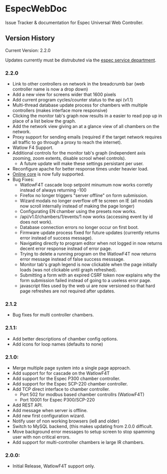 # EspecWebDoc
Issue Tracker &amp; documentation for Espec Universal Web Controller.

## Version History
Current Version: 2.2.0

Updates currently must be distrubuted via the [espec service department](http://www.espec.com/na/support/).

### 2.2.0
  * Link to other controllers on network in the breadcrumb bar (web controller name is now a drop down)
  * Add a new view for screens wider that 1600 pixels
  * Add current program cycles/counter status to the api (v1.1)
  * Multi-thread database update process for chambers with multiple controllers (makes interface more responsive)
  * Clicking the monitor tab's graph now results in a easier to read pop up in place of a list below the graph.
  * Add the network view giving an at a glance view of all chambers on the network.
  * Proxy support for sending emails (required if the target network requires all traffic to go through a proxy to reach the internet).
  * Watlow F4 Support.
  * Additional controls for the monitor tab's graph (independent axis zooming, zoom extents, disable scrool wheel controls).
    * A future update will make these settings persistant per user.
  * Reconfigure apache for better response times under heavier load.
  * [Online core](http://www.espec.co.jp/english/products/env-test/pcs/) is now fully supported.
  * Bug Fixes:
    * WatlowF4T cascade loop setpoint minumum now works corretly instead of always returning -100
    * Firefox no longer triggers "server offline" on form submission.
    * Wizard modals no longer overflow off te screen on IE (all modals now scroll internally instead of making the page longer)
    * Configurating EN chamber using the presets now works.
    * /api/v1.0/chambers/1/events/1 now works (accessing event by id does not work).
    * Database connection errors no longer occur on first boot.
    * Firmware update process fixed for future updates (currently returns error instead of success message).
    * Navigating directly to program editor when not logged in now returns decent error response instead of error page.
    * Trying to delete a running program on the WatlowF4T now returns error message instead of false success messsage.
    * Monitor tab's graph legend is now clickable when the page initially loads (was not clickable until graph refreshed).
    * Submitting a form with an expired CSRF token now explains why the form submission failed instead of going to a useless error page.
    * javascript files used by the web ui are now versioned so that hard page refreshes are not required after updates.

### 2.1.2
  * Bug fixes for multi controller chambers.

### 2.1.1:
  * Add better descriptions of chamber config options.
  * Add icons for loop names (defaults to none)

### 2.1.0:
  * Merge multiple page system into a single page approach.
  * Add support for for cascade on the WatlowF4T
  * Add support for the Espec P300 chamber controller.
  * Add support for the Espec SCP-220 chamber controller.
  * Add TCP direct interface to chamber controller.
    * Port 502 for modbus based chamber controllrs (WatlowF4T)
    * Port 10001 for Espec P300/SCP-220
  * Add REST API.
  * Add message when server is offline.
  * Add new first configuration wizard.
  * Notify user of non working browsers (ie8 and older)
  * Switch to MySQL backend, (this makes updating from 2.0.0 difficult.
  * Move background error messages to setup screen to stop spamming user with non critical errors.
  * Add support for multi-controller chambers ie large IR chambers.

### 2.0.0:
  * Initial Release, WatlowF4T support only.
